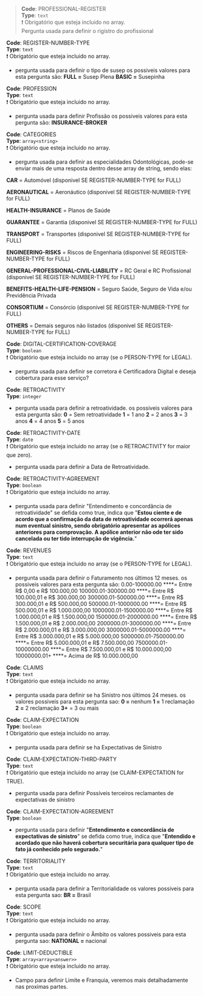 

>**Code**: PROFESSIONAL-REGISTER<br>
>**Type**: ```text```<br>
><text class="aviso">❗ Obrigatório que esteja incluido no array.</text><br>
> Pergunta usada para definir o rigistro do profissional



**Code**: REGISTER-NUMBER-TYPE<br>
**Type**: ```text```<br>
<text class="aviso">❗ Obrigatório que esteja incluido no array.</text><br> 
* pergunta usada para definir o tipo de susep
os possiveis valores para esta pergunta são:
**FULL =** Susep Plena
**BASIC =** Susepinha



**Code**: PROFESSION<br>
**Type**: ```text```<br>
<text class="aviso">❗ Obrigatório que esteja incluido no array.</text><br>
* pergunta usada para definir Profissão
os possiveis valores para esta pergunta são:
**INSURANCE-BROKER**



**Code**: CATEGORIES<br>
**Type**: ```array<string>```<br>
<text class="aviso">❗ Obrigatório que esteja incluido no array.</text><br>
* pergunta usada para definir as especialidades Odontológicas, pode-se enviar mais de uma resposta dentro desse array de string, sendo elas:

**CAR** = Automóvel (disponivel SE REGISTER-NUMBER-TYPE for FULL)

**AERONAUTICAL** = Aeronáutico (disponivel SE REGISTER-NUMBER-TYPE for FULL)

**HEALTH-INSURANCE** = Planos de Saúde 

**GUARANTEE** = Garantia (disponivel SE REGISTER-NUMBER-TYPE for FULL)

**TRANSPORT** = Transportes (disponivel SE REGISTER-NUMBER-TYPE for FULL)

**ENGINEERING-RISKS** = Riscos de Engenharia (disponivel SE REGISTER-NUMBER-TYPE for FULL)

**GENERAL-PROFESSIONAL-CIVIL-LIABILITY** = RC Geral e RC Profissional (disponivel SE REGISTER-NUMBER-TYPE for FULL)

**BENEFITS-HEALTH-LIFE-PENSION** = Seguro Saúde, Seguro de Vida e/ou Previdência Privada

**CONSORTIUM** = Consórcio (disponivel SE REGISTER-NUMBER-TYPE for FULL)

**OTHERS** = Demais seguros não listados (disponivel SE REGISTER-NUMBER-TYPE for FULL)



**Code**: DIGITAL-CERTIFICATION-COVERAGE<br>
**Type**: ```boolean```<br>
<text class="aviso">❗ Obrigatório que esteja incluido no array (se o PERSON-TYPE for LEGAL).</text><br> 
* pergunta usada para definir se corretora é Certificadora Digital e deseja cobertura para esse serviço?



**Code**: RETROACTIVITY<br>
**Type**: ```integer```<br>
* pergunta usada para definir a retroatividade.
os possiveis valores para esta pergunta são:
**0** = Sem retroatividade
**1** = 1 ano
**2** = 2 anos
**3** = 3 anos
**4** = 4 anos
**5** = 5 anos



**Code**: RETROACTIVITY-DATE<br>
**Type**: ```date```<br>
<text class="aviso">❗ Obrigatório que esteja incluido no array (se o RETROACTIVITY for maior que zero).</text><br>
* pergunta usada para definir a Data de Retroatividade.



**Code**: RETROACTIVITY-AGREEMENT<br>
**Type**: ```boolean```<br>
<text class="aviso">❗ Obrigatório que esteja incluido no array.</text><br>
* pergunta usada para definir "Entendimento e concordância de retroatividade"
se defida  como true, indica que "**Estou ciente e de acordo que a confirmação da data de retroatividade ocorrerá apenas num eventual sinistro, sendo obrigatório apresentar as apólices anteriores para comprovação. A apólice anterior não ode ter sido cancelada ou ter tido interrupção de vigência.**"




**Code**: REVENUES<br>
**Type**: ```text```<br>
<text class="aviso">❗ Obrigatório que esteja incluido no array  (se o PERSON-TYPE for LEGAL).</text><br>
* pergunta usada para definir o Faturamento nos últimos 12 meses.
os possiveis valores para esta pergunta são:
0.00-100000.00 ****= Entre R$ 0,00 e R$ 100.000,00
100000.01-300000.00 ****= Entre R$ 100.000,01 e R$ 300.000,00
300000.01-500000.00 ****= Entre R$ 300.000,01 e R$ 500.000,00
500000.01-1000000.00 ****= Entre R$ 500.000,01 e R$ 1.000.000,00
1000000.01-1500000.00 ****= Entre R$ 1.000.000,01 e R$ 1.500.000,00
1500000.01-2000000.00 ****= Entre R$ 1.500.000,01 e R$ 2.000.000,00
2000000.01-3000000.00 ****= Entre R$ 2.000.000,01 e R$ 3.000.000,00
3000000.01-5000000.00 ****= Entre R$ 3.000.000,01 e R$ 5.000.000,00
5000000.01-7500000.00 ****= Entre R$ 5.000.000,01 e R$ 7.500.000,00
7500000.01-10000000.00 ****= Entre R$ 7.500.000,01 e R$ 10.000.000,00
10000000.01+ ****= Acima de R$ 10.000.000,00



**Code**: CLAIMS<br>
**Type**: ```text```<br>
<text class="aviso">❗ Obrigatório que esteja incluido no array.</text><br>
* pergunta usada para definir se ha Sinistro nos últimos 24 meses.
os valores possiveis para esta pergunta sao:
**0 =** nenhum
**1 =** 1 reclamação
**2** **=** 2 reclamação
**3+** = 3 ou mais



**Code**: CLAIM-EXPECTATION<br>
**Type**: ```boolean```<br>
<text class="aviso">❗ Obrigatório que esteja incluido no array.</text><br>
* pergunta usada para definir se ha Expectativas de Sinistro



**Code**: CLAIM-EXPECTATION-THIRD-PARTY<br>
**Type**: ```text```<br>
<text class="aviso">❗ Obrigatório que esteja incluido no array  (se CLAIM-EXPECTATION for TRUE).</text><br>
* pergunta usada para definir Possíveis terceiros reclamantes de expectativas de sinistro



**Code**: CLAIM-EXPECTATION-AGREEMENT<br>
**Type**: ```boolean ```<br>
* pergunta usada para definir "**Entendimento e concordância de expectativas de sinistro**"
se defida  como true, indica que "**Entendido e acordado que não haverá cobertura securitária para qualquer tipo de fato já conhecido pelo segurado.**"



**Code**: TERRITORIALITY<br>
**Type**: ```text```<br>
<text class="aviso">❗ Obrigatório que esteja incluido no array.</text><br>
* pergunta usada para definir a Territorialidade
os valores possiveis para esta pergunta sao:
**BR =** Brasil



**Code**: SCOPE<br>
**Type**: ```text```<br>
<text class="aviso">❗ Obrigatório que esteja incluido no array.</text><br>
* pergunta usada para definir o Âmbito
os valores possiveis para esta pergunta sao:
**NATIONAL =** nacional



**Code**: LIMIT-DEDUCTIBLE<br>
**Type**: ```array<array<answer>>```<br>
<text class="aviso">❗ Obrigatório que esteja incluido no array.</text><br>
* Campo para definir Limite e Franquia, veremos mais detalhadamente nas proximas partes.
